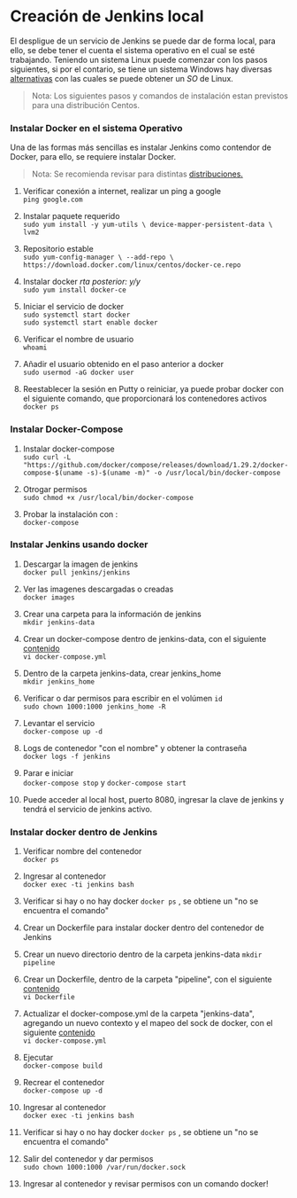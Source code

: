 # Creación de Jenkins local 

El despligue de un servicio de Jenkins se puede dar de forma local, para ello, se debe tener el cuenta el sistema operativo en el cual se esté trabajando. Teniendo un sistema Linux puede comenzar con los pasos siguientes, si por el contario, se tiene un sistema Windows hay diversas [alternativas](https://github.ibm.com/IBM-talent/devops-wiki/blob/linux/1-Linux-en-Windows.md) con las cuales se puede obtener un _SO_ de Linux.
> Nota: Los siguientes pasos y comandos de instalación estan previstos para una distribución Centos.

### Instalar Docker en el sistema Operativo
Una de las formas más sencillas es instalar Jenkins como contendor de Docker, para ello, se requiere instalar Docker. 
> Nota: Se recomienda revisar para distintas [distribuciones.](https://docs.docker.com/engine/install/)
  
  1. Verificar conexión a internet, realizar un ping a google  
 `ping google.com`
 
  2. Instalar paquete requerido       
 ```sudo yum install -y yum-utils \ device-mapper-persistent-data \ lvm2 ```
 
  3. Repositorio estable       
  `sudo yum-config-manager \ --add-repo \ https://download.docker.com/linux/centos/docker-ce.repo`
  
  4. Instalar docker *rta posterior: y/y*          
  `sudo yum install docker-ce`    
  
  5. Iniciar el servicio de docker           
  `sudo systemctl start docker`     
  `sudo systemctl start enable docker`
  
  6. Verificar el nombre de usuario          
 `whoami`
 
  7. Añadir el usuario obtenido en el paso anterior a docker            
 `sudo usermod -aG docker user` 
 
  8. Reestablecer la sesión en Putty o reiniciar, ya puede probar docker con el siguiente comando, que proporcionará los contenedores activos           
 `docker ps`

### Instalar Docker-Compose

1. Instalar docker-compose           
`sudo curl -L "https://github.com/docker/compose/releases/download/1.29.2/docker-compose-$(uname -s)-$(uname -m)" -o /usr/local/bin/docker-compose`

2. Otrogar permisos     
`sudo chmod +x /usr/local/bin/docker-compose`

3. Probar la instalación con :           
 `docker-compose`

### Instalar Jenkins usando docker
1. Descargar la imagen de jenkins     
 `docker pull jenkins/jenkins`

2. Ver las imagenes descargadas o creadas    
 `docker images`
 
3. Crear una carpeta para la información de jenkins      
 `mkdir jenkins-data`

4. Crear un docker-compose dentro de jenkins-data, con el siguiente [contenido](https://github.ibm.com/IBM-talent/devops/tree/master/Jenkins)             
`vi docker-compose.yml`

5. Dentro de la carpeta jenkins-data, crear jenkins_home      
`mkdir jenkins_home`

6. Verificar o dar permisos para escribir en el volúmen `id`  
  `sudo chown 1000:1000 jenkins_home -R`

7. Levantar el servicio      
`docker-compose up -d`

8. Logs de contenedor "con el nombre" y obtener la contraseña        
`docker logs -f jenkins`

9. Parar e iniciar      
 `docker-compose stop` y `docker-compose start`
 
 10. Puede acceder al local host, puerto 8080, ingresar la clave de jenkins y tendrá el servicio de jenkins activo.



### Instalar docker dentro de Jenkins

1. Verificar nombre del contenedor              
`docker ps`

2. Ingresar al contenedor        
`docker exec -ti jenkins bash`

3. Verificar si hay o no hay docker `docker ps` , se obtiene un "no se encuentra el comando"

4. Crear un Dockerfile para instalar docker dentro del contenedor de Jenkins

5. Crear un nuevo directorio dentro de la carpeta jenkins-data 
 `mkdir pipeline`

6. Crear un Dockerfile, dentro de la carpeta "pipeline", con el siguiente [contenido](https://github.ibm.com/IBM-talent/devops/tree/master/Jenkins/Docker%20en%20Jenkins)                         
 `vi Dockerfile`

7. Actualizar el docker-compose.yml de la carpeta "jenkins-data", agregando un nuevo contexto y el mapeo del sock de docker, con el siguiente [contenido](https://github.ibm.com/IBM-talent/devops/tree/master/Jenkins/Docker%20en%20Jenkins)                            
`vi docker-compose.yml`

8. Ejecutar     
`docker-compose build`

9. Recrear el contenedor      
`docker-compose up -d`

10. Ingresar al contenedor  
`docker exec -ti jenkins bash`

11. Verificar si hay o no hay docker `docker ps` , se obtiene un "no se encuentra el comando"

12. Salir del contenedor y dar permisos     
`sudo chown 1000:1000 /var/run/docker.sock`

13. Ingresar al contenedor y revisar permisos con un comando docker!

